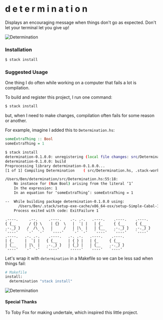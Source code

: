 # d e t e r m i n a t i o n

Displays an encouraging message when things don't go as expected. Don't let your terminal let you give up!

![Determination](http://i.giphy.com/3oxRmh6RObIqfhF7ag.gif)

### Installation

```bash
$ stack install
```

### Suggested Usage

One thing I do often while working on a computer that fails a lot is compilation.

To build and register this project, I run one command:

```bash
$ stack install
```

but, when I need to make changes, compilation often fails for some reason or another.

For example, imagine I added this to `Determination.hs`:

```haskell
someExtraThing :: Bool
someExtraThing = 1
```

```bash
$ stack install
determination-0.1.0.0: unregistering (local file changes: src/Determination.hs)
determination-0.1.0.0: build
Preprocessing library determination-0.1.0.0...
[1 of 1] Compiling Determination    ( src/Determination.hs, .stack-work/dist/x86_64-osx/Cabal-1.22.4.0/build/Determination.o )

/Users/Ben/determination/src/Determination.hs:55:18:
    No instance for (Num Bool) arising from the literal ‘1’
    In the expression: 1
    In an equation for ‘someExtraThing’: someExtraThing = 1

--  While building package determination-0.1.0.0 using:
      /Users/Ben/.stack/setup-exe-cache/x86_64-osx/setup-Simple-Cabal-1.22.4.0-ghc-7.10.2 --builddir=.stack-work/dist/x86_64-osx/Cabal-1.22.4.0 build lib:determination exe:determination --ghc-options " -ddump-hi -ddump-to-file"
    Process exited with code: ExitFailure 1
```

```
.----.     .--.     .----.    .-. .-.   .----.    .----.    .----.
{ {__      / {} \    | {}  \   |  `| |   | {_     { {__     { {__  
.-._} }   /  /\  \   |     /   | |\  |   | {__    .-._} }   .-._} }
`----'    `-'  `-'   `----'    `-' `-'   `----'   `----'    `----'
.----.   .-. .-.    .----.   .-. .-.   .----.    .----.            
| {_     |  `| |   { {__     | { } |   | {_     { {__              
| {__    | |\  |   .-._} }   | {_} |   | {__    .-._} }            
`----'   `-' `-'   `----'    `-----'   `----'   `----'             
```

Let's wrap it with `determination` in a Makefile so we can be less sad when things fail:

```bash
# Makefile
install:
  determination "stack install"
```

![Determination](https://zippy.gfycat.com/NextGratefulFeline.gif)

#### Special Thanks

To Toby Fox for making undertale, which inspired this little project.
